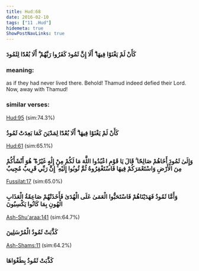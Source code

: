 ```yaml
---
title: Hud:68
date: 2016-02-10
tags: ["11 .Hud"]
hidemeta: true 
ShowPostNavLinks: true 
---
```

### كَأَنْ لَمْ يَغْنَوْا فِيهَا ۗ أَلَا إِنَّ ثَمُودَ كَفَرُوا رَبَّهُمْ ۗ أَلَا بُعْدًا لِثَمُودَ
### meaning: 
as if they had never lived there. Behold! Thamud indeed defied their Lord. Now, away with Thamud!
### similar verses: 

[Hud:95](/11/95) (sim:74.3%)

### كَأَنْ لَمْ يَغْنَوْا فِيهَا ۗ أَلَا بُعْدًا لِمَدْيَنَ كَمَا بَعِدَتْ ثَمُودُ

[Hud:61](/11/61) (sim:65.1%)

### وَإِلَىٰ ثَمُودَ أَخَاهُمْ صَالِحًا ۚ قَالَ يَا قَوْمِ اعْبُدُوا اللَّهَ مَا لَكُمْ مِنْ إِلَٰهٍ غَيْرُهُ ۖ هُوَ أَنْشَأَكُمْ مِنَ الْأَرْضِ وَاسْتَعْمَرَكُمْ فِيهَا فَاسْتَغْفِرُوهُ ثُمَّ تُوبُوا إِلَيْهِ ۚ إِنَّ رَبِّي قَرِيبٌ مُجِيبٌ

[Fussilat:17](/41/17) (sim:65.0%)

### وَأَمَّا ثَمُودُ فَهَدَيْنَاهُمْ فَاسْتَحَبُّوا الْعَمَىٰ عَلَى الْهُدَىٰ فَأَخَذَتْهُمْ صَاعِقَةُ الْعَذَابِ الْهُونِ بِمَا كَانُوا يَكْسِبُونَ

[Ash-Shu'araa:141](/26/141) (sim:64.7%)

### كَذَّبَتْ ثَمُودُ الْمُرْسَلِينَ

[Ash-Shams:11](/91/11) (sim:64.2%)

### كَذَّبَتْ ثَمُودُ بِطَغْوَاهَا
